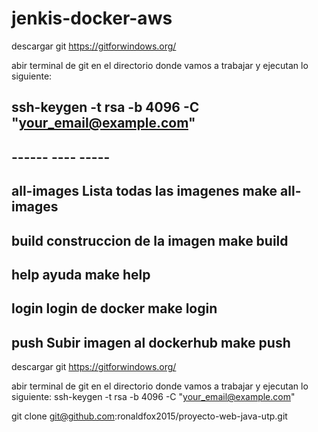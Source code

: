 # jenkis-docker-aws
descargar git https://gitforwindows.org/

abir terminal de git en el directorio donde vamos a trabajar y ejecutan lo siguiente:

## ssh-keygen -t rsa -b 4096 -C "your_email@example.com"



## ------           ----                                                        -----
## all-images       Lista todas las imagenes                                    make all-images
## build            construccion de la imagen                                   make build
## help             ayuda                                                       make help
## login            login de docker                                             make login
## push             Subir imagen al dockerhub                                   make push

descargar git https://gitforwindows.org/

abir terminal de git en el directorio donde vamos a trabajar y ejecutan lo siguiente:
ssh-keygen -t rsa -b 4096 -C "your_email@example.com"


git clone git@github.com:ronaldfox2015/proyecto-web-java-utp.git